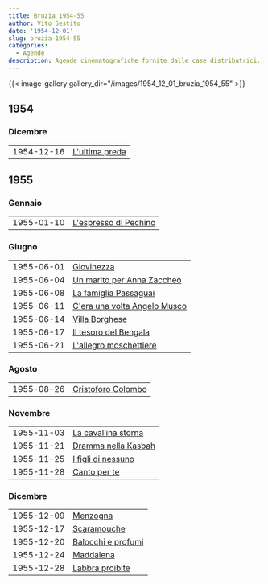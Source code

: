 ```yaml
---
title: Bruzia 1954-55
author: Vito Sestito
date: '1954-12-01'
slug: bruzia-1954-55
categories:
  - Agende
description: Agende cinematografiche fornite dalle case distributrici. Contengono informazioni dettagliate sulla data di proiezione, titolo del film, distributore e l’ammontare degli incassi.
---
```



{{< image-gallery gallery_dir="/images/1954_12_01_bruzia_1954_55" >}}





## 1954
### Dicembre


|           |               |
|:----------|:--------------|
|1954-12-16 |[L'ultima preda](https://www.imdb.com/title/tt0043090/)|

## 1955
### Gennaio


|           |                      |
|:----------|:---------------------|
|1955-01-10 |[L'espresso di Pechino](https://www.imdb.com/title/tt0043912/)|

### Giugno


|           |                             |
|:----------|:----------------------------|
|1955-06-01 |[Giovinezza](https://www.imdb.com/title/tt0044661/)|
|1955-06-04 |[Un marito per Anna Zaccheo](https://www.imdb.com/title/tt0046046/)|
|1955-06-08 |[La famiglia Passaguai](https://www.imdb.com/title/tt0043520/)|
|1955-06-11 |[C'era una volta Angelo Musco](https://www.imdb.com/title/tt0045587/)|
|1955-06-14 |[Villa Borghese](https://www.imdb.com/title/tt0046518/)|
|1955-06-17 |[Il tesoro del Bengala](https://www.imdb.com/title/tt0046413/)|
|1955-06-21 |[L'allegro moschettiere](https://www.imdb.com/title/tt0041228/)|

### Agosto


|           |                   |
|:----------|:------------------|
|1955-08-26 |[Cristoforo Colombo](https://www.imdb.com/title/tt0041247/)|

### Novembre


|           |                    |
|:----------|:-------------------|
|1955-11-03 |[La cavallina storna](https://www.imdb.com/title/tt0045615/)|
|1955-11-21 |[Dramma nella Kasbah](https://www.imdb.com/title/tt0045705/)|
|1955-11-25 |[I figli di nessuno](https://www.imdb.com/title/tt0043532/)|
|1955-11-28 |[Canto per te](https://www.imdb.com/title/tt0045596/)|

### Dicembre


|           |                   |
|:----------|:------------------|
|1955-12-09 |[Menzogna](https://www.imdb.com/title/tt0044898/)|
|1955-12-17 |[Scaramouche](https://www.imdb.com/title/tt0045125/)|
|1955-12-20 |[Balocchi e profumi](https://www.imdb.com/title/tt0045536/)|
|1955-12-24 |[Maddalena](https://www.imdb.com/title/tt0046023/)|
|1955-12-28 |[Labbra proibite](https://www.imdb.com/title/tt0045981/)|


